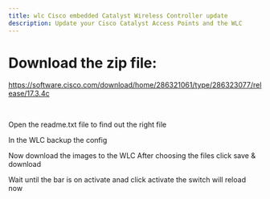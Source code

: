 ```yaml
---
title: wlc Cisco embedded Catalyst Wireless Controller update
description: Update your Cisco Catalyst Access Points and the WLC 
---
```


# Download the zip file: 

https://software.cisco.com/download/home/286321061/type/286323077/release/17.3.4c

<br />

Open the readme.txt file to find out the right file
<markdown-image src="wlcupdate/1.PNG" alt="Alt text"></markdown-image>

In the WLC backup the config
<markdown-image src="wlcupdate/2.PNG" alt="Alt text"></markdown-image>

Now download the images to the WLC
After choosing the files click save & download
<markdown-image src="wlcupdate/3.PNG" alt="Alt text"></markdown-image>

Wait until the bar is on activate anad click activate
 the switch will reload now
<markdown-image src="wlcupdate/4.PNG" alt="Alt text"></markdown-image>